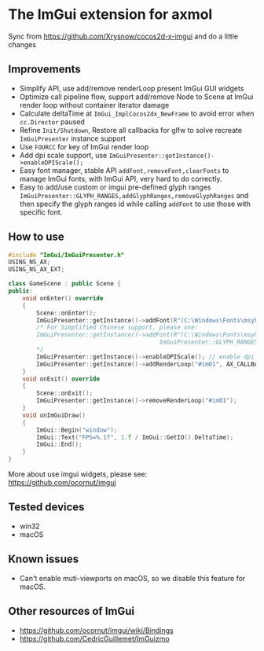 # The ImGui extension for axmol
Sync from https://github.com/Xrysnow/cocos2d-x-imgui and do a little changes

## Improvements
* Simplify API, use add/remove renderLoop present ImGui GUI widgets
* Optimize call pipeline flow, support add/remove Node to Scene at ImGui render loop without container iterator damage
* Calculate deltaTime at ```ImGui_ImplCocos2dx_NewFrame``` to avoid error when ```cc.Director``` paused
* Refine ```Init/Shutdown```, Restore all callbacks for glfw to solve recreate ```ImGuiPresenter``` instance support
* Use ```FOURCC``` for key of ImGui render loop
* Add dpi scale support, use ```ImGuiPresenter::getInstance()->enableDPIScale();```
* Easy font manager, stable API ```addFont,removeFont,clearFonts``` to manage ImGui fonts, with ImGui API, very hard to do correctly.
* Easy to add/use custom or imgui pre-defined glyph ranges ```ImGuiPresenter::GLYPH_RANGES,addGlyphRanges,removeGlyphRanges```
and then specify the glyph ranges id while calling `addFont`
to use those with specific font.

## How to use
```cpp
#include "ImGui/ImGuiPresenter.h"
USING_NS_AX;
USING_NS_AX_EXT;

class GameScene : public Scene {
public:
    void onEnter() override
    {
        Scene::onEnter();
        ImGuiPresenter::getInstance()->addFont(R"(C:\Windows\Fonts\msyh.ttc)");
        /* For Simplified Chinese support, please use:
        ImGuiPresenter::getInstance()->addFont(R"(C:\Windows\Fonts\msyh.ttc)", ImGuiPresenter::DEFAULT_FONT_SIZE,
                                           ImGuiPresenter::GLYPH_RANGES::CHINESE_GENERAL);
        */
        ImGuiPresenter::getInstance()->enableDPIScale(); // enable dpi scale for 4K display support, depends at least one valid ttf/ttc font was added.
        ImGuiPresenter::getInstance()->addRenderLoop("#im01", AX_CALLBACK_0(GameScene::onImGuiDraw, this), this);
    }
    void onExit() override
    {
        Scene::onExit();
        ImGuiPresenter::getInstance()->removeRenderLoop("#im01");
    }
    void onImGuiDraw()
    {
        ImGui::Begin("window");
        ImGui::Text("FPS=%.1f", 1.f / ImGui::GetIO().DeltaTime);
        ImGui::End();
    }
}

```
More about use imgui widgets, please see: https://github.com/ocornut/imgui

## Tested devices
* win32
* macOS

## Known issues
* Can't enable muti-viewports on macOS, so we disable this feature for macOS.

## Other resources of ImGui
* https://github.com/ocornut/imgui/wiki/Bindings
* https://github.com/CedricGuillemet/ImGuizmo
